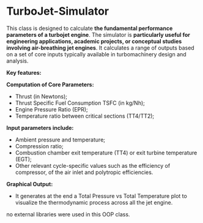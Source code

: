 # TurboJet-Simulator

This class is designed to calculate **the fundamental performance parameters of a turbojet engine**. The simulator is **particularly useful for engineering applications, academic projects, or conceptual studies involving air-breathing jet engines**. It calculates a range of outputs based on a set of core inputs typically available in turbomachinery design and analysis. 

**Key features:**

**Computation of Core Parameters:**
- Thrust (in Newtons);
- Thrust Specific Fuel Consumption TSFC (in kg/Nh);
- Engine Pressure Ratio (EPR);
- Temperature ratio between critical sections (TT4/TT2);
  
**Input parameters include:**
- Ambient pressure and temperature;
- Compression ratio;
- Combustion chamber exit temperature (TT4) or exit turbine temperature (EGT);
- Other relevant cycle-specific values such as the efficiency of compressor, of the air inlet and polytropic efficiencies.
  
**Graphical Output:**
- It generates at the end a Total Pressure vs Total Temperature plot to visualize the thermodynamic process across all the jet engine.

no external libraries were used in this OOP class.
